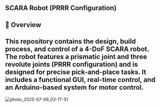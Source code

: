 SCARA Robot (PRRR Configuration)
-----------------------------------------
🌟 Overview
----------------------------------------
This repository contains the design, build process, and control of a 4-DoF SCARA robot. The robot features a prismatic joint and three revolute joints (PRRR configuration) and is designed for precise pick-and-place tasks. It includes a functional GUI, real-time control, and an Arduino-based system for motor control.
--------------------------------------------
![photo_2025-07-09_03-17-51](https://github.com/user-attachments/assets/a82c126c-6160-47e3-822d-1b1d23f64be2)
